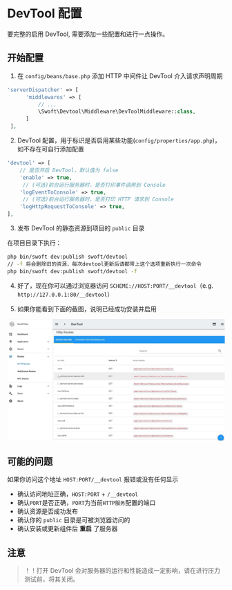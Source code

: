 # DevTool 配置

要完整的启用 DevTool, 需要添加一些配置和进行一点操作。

## 开始配置

1. 在 `config/beans/base.php` 添加 HTTP 中间件让 DevTool 介入请求声明周期

```php
'serverDispatcher' => [
      'middlewares' => [
          // ...
          \Swoft\Devtool\Middleware\DevToolMiddleware::class,
      ]
 ],
```

2. DevTool 配置，用于标识是否启用某些功能(`config/properties/app.php`)，如不存在可自行添加配置
```php
'devtool' => [
    // 是否开启 DevTool，默认值为 false
    'enable' => true,
	 // (可选)前台运行服务器时，是否打印事件调用到 Console
    'logEventToConsole' => true,
	 // (可选)前台运行服务器时，是否打印 HTTP 请求到 Console
    'logHttpRequestToConsole' => true,
],
```

3. 发布 DevTool 的静态资源到项目的 `public` 目录

在项目目录下执行：

```bash
php bin/swoft dev:publish swoft/devtool
// -f 将会删除旧的资源，每次devtool更新后请都带上这个选项重新执行一次命令
php bin/swoft dev:publish swoft/devtool -f
```

4. 好了，现在你可以通过浏览器访问 `SCHEME://HOST:PORT/__devtool`（e.g. `http://127.0.0.1:80/__devtool`）

5. 如果你能看到下面的截图，说明已经成功安装并启用

![image](../images/devtool.jpg)

## 可能的问题

如果你访问这个地址 `HOST:PORT/__devtool` 报错或没有任何显示

- 确认访问地址正确，`HOST:PORT` + `/__devtool`
- 确认`PORT`是否正确，`PORT`为当前`HTTP服务`配置的端口
- 确认资源是否成功发布
- 确认你的 `public` 目录是可被浏览器访问的
- 确认安装或更新组件后 **重启** 了服务器

## 注意

> ！！打开 DevTool 会对服务器的运行和性能造成一定影响，请在进行压力测试前，将其关闭。




